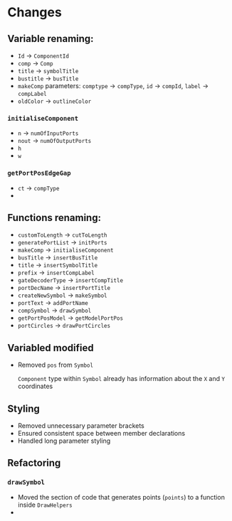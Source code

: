 # Changes

## Variable renaming:
- `Id` -> `ComponentId`
- `comp` -> `Comp`
- `title` -> `symbolTitle`
- `bustitle` -> `busTitle`
- `makeComp` parameters: `comptype` -> `compType`, `id` -> `compId`, `label` -> `compLabel`
- `oldColor` -> `outlineColor` 
  
### `initialiseComponent`
- `n` -> `numOfInputPorts`
- `nout` -> `numOfOutputPorts` 
- `h`
- `w`

### `getPortPosEdgeGap`
- `ct` -> `compType`
- 

## Functions renaming:
- `customToLength` -> `cutToLength`
- `generatePortList` -> `initPorts`
- `makeComp` -> `initialiseComponent` 
- `busTitle` -> `insertBusTitle`
- `title` -> `insertSymbolTitle`
- `prefix` -> `insertCompLabel` 
- `gateDecoderType` -> `insertCompTitle`
- `portDecName` -> `insertPortTitle`
- `createNewSymbol` -> `makeSymbol`
- `portText` -> `addPortName`
- `compSymbol` -> `drawSymbol`
- `getPortPosModel` -> `getModelPortPos`
- `portCircles` -> `drawPortCircles`

## Variabled modified
- Removed `pos` from `Symbol` 

  `Component` type within `Symbol` already has information about the `X` and `Y` coordinates

## Styling
- Removed unnecessary parameter brackets
- Ensured consistent space between member declarations
- Handled long parameter styling

## Refactoring

### `drawSymbol`
- Moved the section of code that generates points (`points`) to a function inside `DrawHelpers`
- 